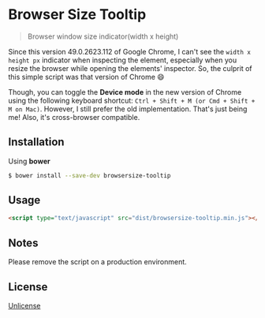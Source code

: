 # Browser Size Tooltip

> Browser window size indicator(width x height)

Since this version 49.0.2623.112 of Google Chrome, I can't see the `width x height px` indicator when inspecting the element, especially when you resize the browser while opening the elements' inspector. So, the culprit of this simple script was that version of Chrome :smile:

Though, you can toggle the **Device mode** in the new version of Chrome using the following keyboard shortcut: `Ctrl + Shift + M (or Cmd + Shift + M on Mac)`. However, I still prefer the old implementation. That's just being me! Also, it's cross-browser compatible.

## Installation

Using **bower**  
```sh
$ bower install --save-dev browsersize-tooltip
```

## Usage

```html
<script type="text/javascript" src="dist/browsersize-tooltip.min.js"></script>
```

## Notes

Please remove the script on a production environment.

## License

[Unlicense](http://unlicense.org)


